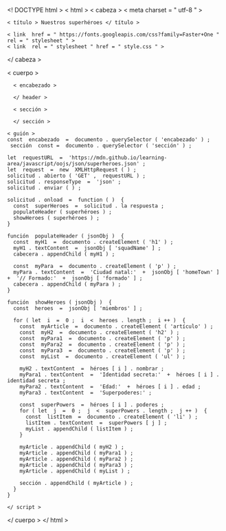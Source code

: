 <! DOCTYPE html >
< html >
  < cabeza >
    < meta  charset = " utf-8 " >

    < título > Nuestros superhéroes </ título >

    < link  href = " https://fonts.googleapis.com/css?family=Faster+One " rel = " stylesheet " >
    < link  rel = " stylesheet " href = " style.css " >
  </ cabeza >

  < cuerpo >

      < encabezado >

      </ header >

      < sección >

      </ sección >

    < guión >
    const  encabezado  =  documento . querySelector ( 'encabezado' ) ;
     sección  const =  documento . querySelector ( 'sección' ) ;

    let  requestURL  =  'https://mdn.github.io/learning-area/javascript/oojs/json/superheroes.json' ;
    let  request  =  new  XMLHttpRequest ( ) ;
    solicitud . abierto ( 'GET' ,  requestURL ) ;
    solicitud . responseType  =  'json' ;
    solicitud . enviar ( ) ;

    solicitud . onload  =  function ( )  {
      const  superHeroes  =  solicitud . la respuesta ;
      populateHeader ( superhéroes ) ;
      showHeroes ( superhéroes ) ;
    }

    función  populateHeader ( jsonObj )  {
      const  myH1  =  documento . createElement ( 'h1' ) ;
      myH1 . textContent  =  jsonObj [ 'squadName' ] ;
      cabecera . appendChild ( myH1 ) ;

      const  myPara  =  documento . createElement ( 'p' ) ;
      myPara . textContent  =  'Ciudad natal:'  +  jsonObj [ 'homeTown' ]  +  '// Formado:'  +  jsonObj [ 'formado' ] ;
      cabecera . appendChild ( myPara ) ;
    }

    función  showHeroes ( jsonObj )  {
      const  heroes  =  jsonObj [ 'miembros' ] ;

      for ( let  i  =  0 ;  i  <  heroes . length ;  i ++ )  {
        const  myArticle  =  documento . createElement ( 'artículo' ) ;
        const  myH2  =  documento . createElement ( 'h2' ) ;
        const  myPara1  =  documento . createElement ( 'p' ) ;
        const  myPara2  =  documento . createElement ( 'p' ) ;
        const  myPara3  =  documento . createElement ( 'p' ) ;
        const  myList  =  documento . createElement ( 'ul' ) ;

        myH2 . textContent  =  héroes [ i ] . nombrar ;
        myPara1 . textContent  =  'Identidad secreta:'  +  héroes [ i ] . identidad secreta ;
        myPara2 . textContent  =  'Edad:'  +  héroes [ i ] . edad ;
        myPara3 . textContent  =  'Superpoderes:' ;

        const  superPowers  =  héroes [ i ] . poderes ;
        for ( let  j  =  0 ;  j  <  superPowers . length ;  j ++ )  {
          const  listItem  =  documento . createElement ( 'li' ) ;
          listItem . textContent  =  superPowers [ j ] ;
          myList . appendChild ( listItem ) ;
        }

        myArticle . appendChild ( myH2 ) ;
        myArticle . appendChild ( myPara1 ) ;
        myArticle . appendChild ( myPara2 ) ;
        myArticle . appendChild ( myPara3 ) ;
        myArticle . appendChild ( myList ) ;

        sección . appendChild ( myArticle ) ;
      }
    }

    </ script >
  </ cuerpo >
</ html >                
